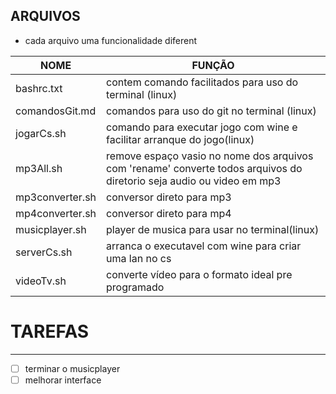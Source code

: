 ARQUIVOS
---
* cada arquivo uma funcionalidade diferent

NOME | FUNÇÃO
-------|------
bashrc.txt|contem comando facilitados para uso do terminal (linux)
comandosGit.md|comandos para uso do git no terminal (linux)
jogarCs.sh| comando para executar jogo com wine e facilitar  arranque do jogo(linux)
mp3All.sh|remove espaço vasio no nome dos arquivos com 'rename' converte todos arquivos do diretorio seja audio ou video em mp3
mp3converter.sh|conversor direto para mp3
mp4converter.sh| conversor direto para mp4
musicplayer.sh| player de musica para usar no terminal(linux)
serverCs.sh|arranca o executavel com wine para criar uma lan no cs
videoTv.sh | converte vídeo para o formato ideal pre programado
# TAREFAS
---
- [ ] terminar o musicplayer
- [ ] melhorar interface
